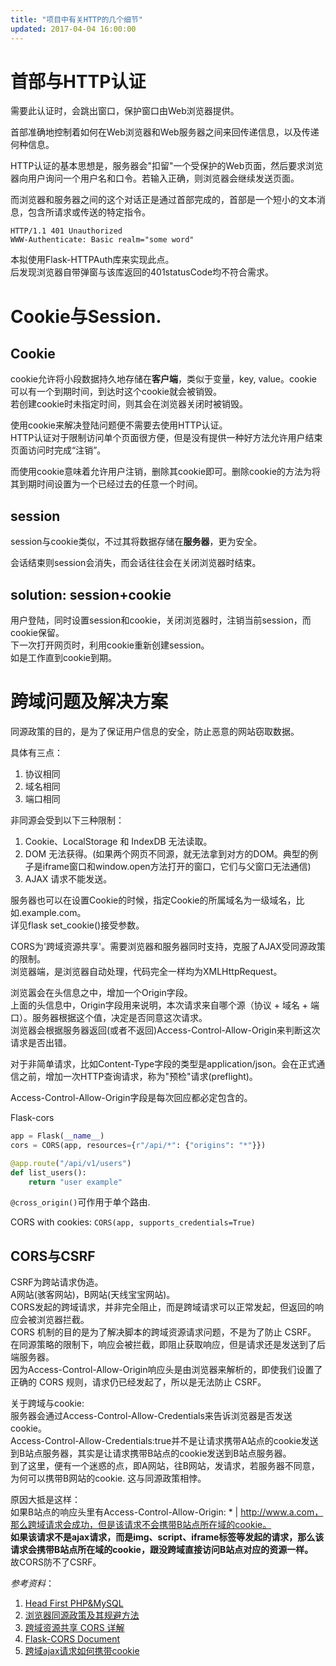 ```yaml
---
title: "项目中有关HTTP的几个细节"
updated: 2017-04-04 16:00:00
---
```


# 首部与HTTP认证

需要此认证时，会跳出窗口，保护窗口由Web浏览器提供。

首部准确地控制着如何在Web浏览器和Web服务器之间来回传递信息，以及传递何种信息。

HTTP认证的基本思想是，服务器会"扣留"一个受保护的Web页面，然后要求浏览器向用户询问一个用户名和口令。若输入正确，则浏览器会继续发送页面。

而浏览器和服务器之间的这个对话正是通过首部完成的，首部是一个短小的文本消息，包含所请求或传送的特定指令。

```
HTTP/1.1 401 Unauthorized
WWW-Authenticate: Basic realm="some word"
```

本拟使用Flask-HTTPAuth库来实现此点。    
后发现浏览器自带弹窗与该库返回的401statusCode均不符合需求。    


# Cookie与Session.

## Cookie

cookie允许将小段数据持久地存储在**客户端**，类似于变量，key, value。cookie可以有一个到期时间，到达时这个cookie就会被销毁。    
若创建cookie时未指定时间，则其会在浏览器关闭时被销毁。    

使用cookie来解决登陆问题便不需要去使用HTTP认证。    
HTTP认证对于限制访问单个页面很方便，但是没有提供一种好方法允许用户结束页面访问时完成“注销”。

而使用cookie意味着允许用户注销，删除其cookie即可。删除cookie的方法为将其到期时间设置为一个已经过去的任意一个时间。

## session

session与cookie类似，不过其将数据存储在**服务器**，更为安全。

会话结束则session会消失，而会话往往会在关闭浏览器时结束。


## solution: session+cookie

用户登陆，同时设置session和cookie，关闭浏览器时，注销当前session，而cookie保留。    
下一次打开网页时，利用cookie重新创建session。    
如是工作直到cookie到期。

# 跨域问题及解决方案

同源政策的目的，是为了保证用户信息的安全，防止恶意的网站窃取数据。

具体有三点：
1. 协议相同
2. 域名相同
3. 端口相同

非同源会受到以下三种限制：
1. Cookie、LocalStorage 和 IndexDB 无法读取。    
2. DOM 无法获得。(如果两个网页不同源，就无法拿到对方的DOM。典型的例子是iframe窗口和window.open方法打开的窗口，它们与父窗口无法通信)    
3. AJAX 请求不能发送。

服务器也可以在设置Cookie的时候，指定Cookie的所属域名为一级域名，比如.example.com。    
详见flask set_cookie()接受参数。 

CORS为'跨域资源共享'。需要浏览器和服务器同时支持，克服了AJAX受同源政策的限制。    
浏览器端，是浏览器自动处理，代码完全一样均为XMLHttpRequest。

浏览嚣会在头信息之中，增加一个Origin字段。    
上面的头信息中，Origin字段用来说明，本次请求来自哪个源（协议 + 域名 + 端口）。服务器根据这个值，决定是否同意这次请求。    
浏览器会根据服务器返回(或者不返回)Access-Control-Allow-Origin来判断这次请求是否出错。

对于非简单请求，比如Content-Type字段的类型是application/json。会在正式通信之前，增加一次HTTP查询请求，称为"预检"请求(preflight)。

Access-Control-Allow-Origin字段是每次回应都必定包含的。

Flask-cors
```Python
app = Flask(__name__)
cors = CORS(app, resources={r"/api/*": {"origins": "*"}})

@app.route("/api/v1/users")
def list_users():
    return "user example"
```

`@cross_origin()`可作用于单个路由.

CORS with cookies: `CORS(app, supports_credentials=True)`

## CORS与CSRF    

CSRF为跨站请求伪造。    
A网站(骇客网站)，B网站(天线宝宝网站)。    
CORS发起的跨域请求，并非完全阻止，而是跨域请求可以正常发起，但返回的响应会被浏览器拦截。    
CORS 机制的目的是为了解决脚本的跨域资源请求问题，不是为了防止 CSRF。    
在同源策略的限制下，响应会被拦截，即阻止获取响应，但是请求还是发送到了后端服务器。    
因为Access-Control-Allow-Origin响应头是由浏览器来解析的，即使我们设置了正确的 CORS 规则，请求仍已经发起了，所以是无法防止 CSRF。

关于跨域与cookie:    
服务器会通过Access-Control-Allow-Credentials来告诉浏览器是否发送cookie。    
Access-Control-Allow-Credentials:true并不是让请求携带A站点的cookie发送到B站点服务器，其实是让请求携带B站点的cookie发送到B站点服务器。    
到了这里，便有一个迷惑的点，即A网站，往B网站，发请求，若服务器不同意，为何可以携带B网站的cookie. 这与同源政策相悖。

原因大抵是这样：    
如果B站点的响应头里有Access-Control-Allow-Origin: * | http://www.a.com，那么跨域请求会成功，但是该请求不会携带B站点所在域的cookie。    
**如果该请求不是ajax请求，而是img、script、iframe标签等发起的请求，那么该请求会携带B站点所在域的cookie，跟没跨域直接访问B站点对应的资源一样。**    
故CORS防不了CSRF。

*参考资料*：
1. [Head First PHP&MySQL](https://book.douban.com/subject/6011680/)
2. [浏览器同源政策及其规避方法](http://www.ruanyifeng.com/blog/2016/04/same-origin-policy.html)
3. [跨域资源共享 CORS 详解](http://www.ruanyifeng.com/blog/2016/04/cors.html)
4. [Flask-CORS Document](http://flask-cors.corydolphin.com/en/latest/index.html)
5. [跨域ajax请求如何携带cookie](http://www.qdfuns.com/notes/17631/a55691705874e631c5121fa26fea86d5.html)
